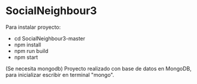 # SocialNeighbour3

Para instalar proyecto:

- cd SocialNeighbour3-master
- npm install
- npm run build
- npm start

(Se necesita mongodb)
Proyecto realizado con base de datos en MongoDB, para inicializar escribir en terminal "mongo".

